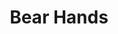 ---
title: 'Bear Hands'
type: 'melee'
stats:
    rng: 1
    pow: 14
abilities: ['Knockdown', 'Trash']
---